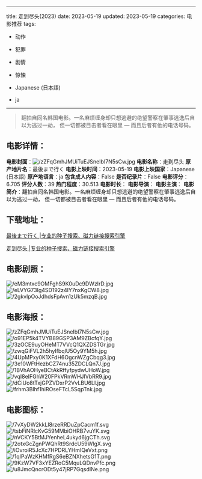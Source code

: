 
---
title: 走到尽头(2023)
date: 2023-05-19
updated: 2023-05-19
categories: 电影推荐
tags:
- 动作
- 犯罪
- 剧情
- 惊悚

- Japanese (日本語)
- ja
---


> 翻拍自同名韩国电影。一名麻烦缠身却只想逃避的绝望警察在肇事逃逸后自以为逃过一劫， 但一切都被目击者看在眼里 — 而且后者有他的电话号码。

## **电影详情**：

**电影封面**：<img src="https://image.tmdb.org/t/p/w200/zZFqGmhJMUiTuEJSneIbI7N5sCw.jpg" alt="/zZFqGmhJMUiTuEJSneIbI7N5sCw.jpg" title="/zZFqGmhJMUiTuEJSneIbI7N5sCw.jpg">
**电影名称**：走到尽头
**原产地片名**：最後まで行く
**电影上映时间**：2023-05-19
**电影上映国家**：Japanese (日本語)
**原产地语言**：ja
**包含成人内容**：False
**是否纪录片**：False
**电影评分**：6.705
**评分人数**：39
**热门程度**：30.513
**电影时长**：
**电影导演**：
**电影主演**：
**电影简介**：翻拍自同名韩国电影。一名麻烦缠身却只想逃避的绝望警察在肇事逃逸后自以为逃过一劫， 但一切都被目击者看在眼里 — 而且后者有他的电话号码。

## **下载地址**：
[最後まで行く |专业的种子搜索、磁力链接搜索引擎](https://movie.amd794.com:2083/?search=%E6%9C%80%E5%BE%8C%E3%81%BE%E3%81%A7%E8%A1%8C%E3%81%8F&ordering=&mode=match_phrase&page_size=10&page=1)

[走到尽头 |专业的种子搜索、磁力链接搜索引擎](https://movie.amd794.com:2083/?search=%E8%B5%B0%E5%88%B0%E5%B0%BD%E5%A4%B4&ordering=&mode=match_phrase&page_size=10&page=1)
 

## **电影剧照**：
<img src="https://image.tmdb.org/t/p/original/eM3mtxc9OMFghS9K0uDc9DWzIrD.jpg" alt="/eM3mtxc9OMFghS9K0uDc9DWzIrD.jpg" title="/eM3mtxc9OMFghS9K0uDc9DWzIrD.jpg"><img src="https://image.tmdb.org/t/p/original/eLVYG73Ig4SD192z4IY7nxKgCW8.jpg" alt="/eLVYG73Ig4SD192z4IY7nxKgCW8.jpg" title="/eLVYG73Ig4SD192z4IY7nxKgCW8.jpg"><img src="https://image.tmdb.org/t/p/original/2gkvlpOoJdhdsFpAvn1zUk5mzqB.jpg" alt="/2gkvlpOoJdhdsFpAvn1zUk5mzqB.jpg" title="/2gkvlpOoJdhdsFpAvn1zUk5mzqB.jpg">

## **电影海报**：
<img src="https://image.tmdb.org/t/p/original/zZFqGmhJMUiTuEJSneIbI7N5sCw.jpg" alt="/zZFqGmhJMUiTuEJSneIbI7N5sCw.jpg" title="/zZFqGmhJMUiTuEJSneIbI7N5sCw.jpg"><img src="https://image.tmdb.org/t/p/original/o91EP5k4TVYB89GSP3AM9ZBcfqY.jpg" alt="/o91EP5k4TVYB89GSP3AM9ZBcfqY.jpg" title="/o91EP5k4TVYB89GSP3AM9ZBcfqY.jpg"><img src="https://image.tmdb.org/t/p/original/3zOCE9uyOHeMT7VVcQ1QXZDSTGr.jpg" alt="/3zOCE9uyOHeMT7VVcQ1QXZDSTGr.jpg" title="/3zOCE9uyOHeMT7VVcQ1QXZDSTGr.jpg"><img src="https://image.tmdb.org/t/p/original/zwqGiFVL2h5hyIfbqlU5Oy9YM5h.jpg" alt="/zwqGiFVL2h5hyIfbqlU5Oy9YM5h.jpg" title="/zwqGiFVL2h5hyIfbqlU5Oy9YM5h.jpg"><img src="https://image.tmdb.org/t/p/original/4UpMPxy0K1XFdH6OgcnWZgCbqg3.jpg" alt="/4UpMPxy0K1XFdH6OgcnWZgCbqg3.jpg" title="/4UpMPxy0K1XFdH6OgcnWZgCbqg3.jpg"><img src="https://image.tmdb.org/t/p/original/3e10WFtHezbCZ74nu35ZDCLQn7J.jpg" alt="/3e10WFtHezbCZ74nu35ZDCLQn7J.jpg" title="/3e10WFtHezbCZ74nu35ZDCLQn7J.jpg"><img src="https://image.tmdb.org/t/p/original/1BVhAOHyeBCtAkRffyfpydwUHoW.jpg" alt="/1BVhAOHyeBCtAkRffyfpydwUHoW.jpg" title="/1BVhAOHyeBCtAkRffyfpydwUHoW.jpg"><img src="https://image.tmdb.org/t/p/original/vqI8eIFGhW20FPkVRmWHJIVbRR9.jpg" alt="/vqI8eIFGhW20FPkVRmWHJIVbRR9.jpg" title="/vqI8eIFGhW20FPkVRmWHJIVbRR9.jpg"><img src="https://image.tmdb.org/t/p/original/dCiUo8tTxjGPZVDxrP2VvLBU6LI.jpg" alt="/dCiUo8tTxjGPZVDxrP2VvLBU6LI.jpg" title="/dCiUo8tTxjGPZVDxrP2VvLBU6LI.jpg"><img src="https://image.tmdb.org/t/p/original/frhm3BIhf1hiROseFTcL5SqpTnk.jpg" alt="/frhm3BIhf1hiROseFTcL5SqpTnk.jpg" title="/frhm3BIhf1hiROseFTcL5SqpTnk.jpg">

## **电影图标**：
<img src="https://image.tmdb.org/t/p/original/7vXyDW2kkLI8rzeRRDuZpCacm1f.svg" alt="/7vXyDW2kkLI8rzeRRDuZpCacm1f.svg" title="/7vXyDW2kkLI8rzeRRDuZpCacm1f.svg"><img src="https://image.tmdb.org/t/p/original/tsbFiNRlcKvG59MMbiOHRB7vuYK.svg" alt="/tsbFiNRlcKvG59MMbiOHRB7vuYK.svg" title="/tsbFiNRlcKvG59MMbiOHRB7vuYK.svg"><img src="https://image.tmdb.org/t/p/original/nVCKY5BtMJYenheL4ukyd6jgCTh.svg" alt="/nVCKY5BtMJYenheL4ukyd6jgCTh.svg" title="/nVCKY5BtMJYenheL4ukyd6jgCTh.svg"><img src="https://image.tmdb.org/t/p/original/2otxGcZgnPWQhRt9SrdcU59WlgX.svg" alt="/2otxGcZgnPWQhRt9SrdcU59WlgX.svg" title="/2otxGcZgnPWQhRt9SrdcU59WlgX.svg"><img src="https://image.tmdb.org/t/p/original/iOvroiR5JcXc7HPDRLYHmIQeVxt.png" alt="/iOvroiR5JcXc7HPDRLYHmIQeVxt.png" title="/iOvroiR5JcXc7HPDRLYHmIQeVxt.png"><img src="https://image.tmdb.org/t/p/original/1qIPaWzKHMfRgS6eBZNXhetsG1T.png" alt="/1qIPaWzKHMfRgS6eBZNXhetsG1T.png" title="/1qIPaWzKHMfRgS6eBZNXhetsG1T.png"><img src="https://image.tmdb.org/t/p/original/9KzW7VF3xYEZRoC5MquLQDnvPfc.png" alt="/9KzW7VF3xYEZRoC5MquLQDnvPfc.png" title="/9KzW7VF3xYEZRoC5MquLQDnvPfc.png"><img src="https://image.tmdb.org/t/p/original/u8JmcQncrODt5y47jRP7GqsdINe.png" alt="/u8JmcQncrODt5y47jRP7GqsdINe.png" title="/u8JmcQncrODt5y47jRP7GqsdINe.png">
